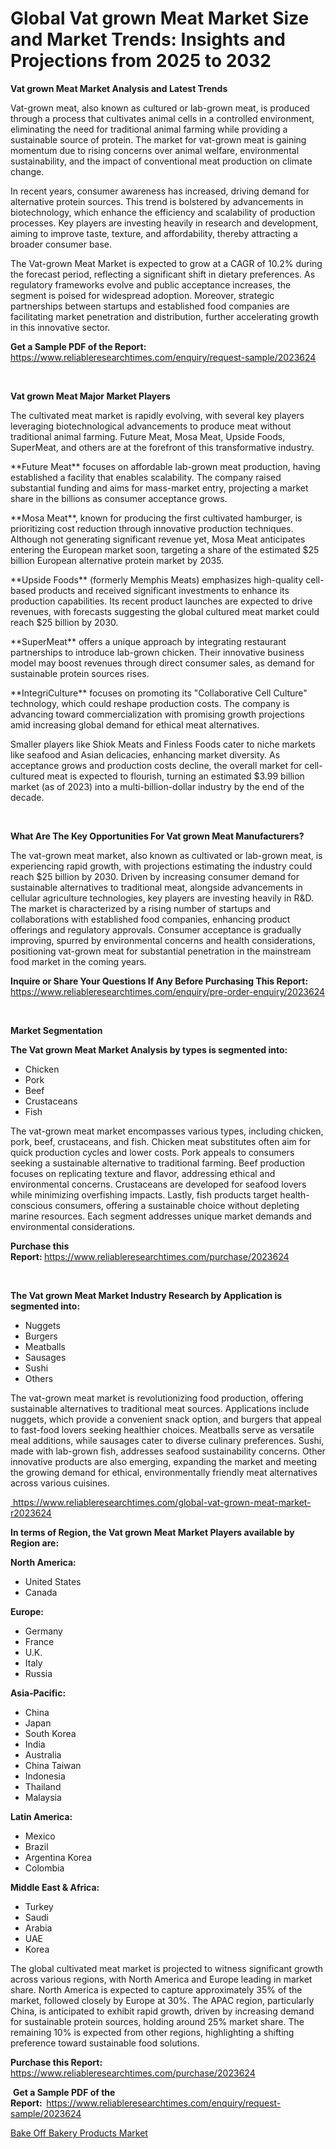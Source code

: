 <p><h1>Global Vat grown Meat Market Size and Market Trends: Insights and Projections from 2025 to 2032</h1></p><p><strong>Vat grown Meat Market Analysis and Latest Trends</strong></p>
<p><p>Vat-grown meat, also known as cultured or lab-grown meat, is produced through a process that cultivates animal cells in a controlled environment, eliminating the need for traditional animal farming while providing a sustainable source of protein. The market for vat-grown meat is gaining momentum due to rising concerns over animal welfare, environmental sustainability, and the impact of conventional meat production on climate change.</p><p>In recent years, consumer awareness has increased, driving demand for alternative protein sources. This trend is bolstered by advancements in biotechnology, which enhance the efficiency and scalability of production processes. Key players are investing heavily in research and development, aiming to improve taste, texture, and affordability, thereby attracting a broader consumer base.</p><p>The Vat-grown Meat Market is expected to grow at a CAGR of 10.2% during the forecast period, reflecting a significant shift in dietary preferences. As regulatory frameworks evolve and public acceptance increases, the segment is poised for widespread adoption. Moreover, strategic partnerships between startups and established food companies are facilitating market penetration and distribution, further accelerating growth in this innovative sector.</p></p>
<p><strong>Get a Sample PDF of the Report:&nbsp;</strong> <a href="https://www.reliableresearchtimes.com/enquiry/request-sample/2023624?utm_campaign=2457&utm_medium=2&utm_source=Github&utm_content=ia&utm_term=14022025&utm_id=vat-grown-meat">https://www.reliableresearchtimes.com/enquiry/request-sample/2023624</a></p>
<p>&nbsp;</p>
<p><strong>Vat grown Meat Major Market Players</strong></p>
<p><p>The cultivated meat market is rapidly evolving, with several key players leveraging biotechnological advancements to produce meat without traditional animal farming. Future Meat, Mosa Meat, Upside Foods, SuperMeat, and others are at the forefront of this transformative industry.</p><p>**Future Meat** focuses on affordable lab-grown meat production, having established a facility that enables scalability. The company raised substantial funding and aims for mass-market entry, projecting a market share in the billions as consumer acceptance grows.</p><p>**Mosa Meat**, known for producing the first cultivated hamburger, is prioritizing cost reduction through innovative production techniques. Although not generating significant revenue yet, Mosa Meat anticipates entering the European market soon, targeting a share of the estimated $25 billion European alternative protein market by 2035.</p><p>**Upside Foods** (formerly Memphis Meats) emphasizes high-quality cell-based products and received significant investments to enhance its production capabilities. Its recent product launches are expected to drive revenues, with forecasts suggesting the global cultured meat market could reach $25 billion by 2030.</p><p>**SuperMeat** offers a unique approach by integrating restaurant partnerships to introduce lab-grown chicken. Their innovative business model may boost revenues through direct consumer sales, as demand for sustainable protein sources rises.</p><p>**IntegriCulture** focuses on promoting its "Collaborative Cell Culture" technology, which could reshape production costs. The company is advancing toward commercialization with promising growth projections amid increasing global demand for ethical meat alternatives.</p><p>Smaller players like Shiok Meats and Finless Foods cater to niche markets like seafood and Asian delicacies, enhancing market diversity. As acceptance grows and production costs decline, the overall market for cell-cultured meat is expected to flourish, turning an estimated $3.99 billion market (as of 2023) into a multi-billion-dollar industry by the end of the decade.</p></p>
<p>&nbsp;</p>
<p><strong>What Are The Key Opportunities For Vat grown Meat Manufacturers?</strong></p>
<p><p>The vat-grown meat market, also known as cultivated or lab-grown meat, is experiencing rapid growth, with projections estimating the industry could reach $25 billion by 2030. Driven by increasing consumer demand for sustainable alternatives to traditional meat, alongside advancements in cellular agriculture technologies, key players are investing heavily in R&D. The market is characterized by a rising number of startups and collaborations with established food companies, enhancing product offerings and regulatory approvals. Consumer acceptance is gradually improving, spurred by environmental concerns and health considerations, positioning vat-grown meat for substantial penetration in the mainstream food market in the coming years.</p></p>
<p><strong>Inquire or Share Your Questions If Any Before Purchasing This Report:</strong> <a href="https://www.reliableresearchtimes.com/enquiry/pre-order-enquiry/2023624?utm_campaign=2457&utm_medium=2&utm_source=Github&utm_content=ia&utm_term=14022025&utm_id=vat-grown-meat">https://www.reliableresearchtimes.com/enquiry/pre-order-enquiry/2023624</a></p>
<p>&nbsp;</p>
<p><strong>Market Segmentation</strong></p>
<p><strong>The Vat grown Meat Market Analysis by types is segmented into:</strong></p>
<p><ul><li>Chicken</li><li>Pork</li><li>Beef</li><li>Crustaceans</li><li>Fish</li></ul></p>
<p><p>The vat-grown meat market encompasses various types, including chicken, pork, beef, crustaceans, and fish. Chicken meat substitutes often aim for quick production cycles and lower costs. Pork appeals to consumers seeking a sustainable alternative to traditional farming. Beef production focuses on replicating texture and flavor, addressing ethical and environmental concerns. Crustaceans are developed for seafood lovers while minimizing overfishing impacts. Lastly, fish products target health-conscious consumers, offering a sustainable choice without depleting marine resources. Each segment addresses unique market demands and environmental considerations.</p></p>
<p><strong>Purchase this Report:&nbsp;</strong><a href="https://www.reliableresearchtimes.com/purchase/2023624?utm_campaign=2457&utm_medium=2&utm_source=Github&utm_content=ia&utm_term=14022025&utm_id=vat-grown-meat">https://www.reliableresearchtimes.com/purchase/2023624</a></p>
<p>&nbsp;</p>
<p><strong>The Vat grown Meat Market Industry Research by Application is segmented into:</strong></p>
<p><ul><li>Nuggets</li><li>Burgers</li><li>Meatballs</li><li>Sausages</li><li>Sushi</li><li>Others</li></ul></p>
<p><p>The vat-grown meat market is revolutionizing food production, offering sustainable alternatives to traditional meat sources. Applications include nuggets, which provide a convenient snack option, and burgers that appeal to fast-food lovers seeking healthier choices. Meatballs serve as versatile meal additions, while sausages cater to diverse culinary preferences. Sushi, made with lab-grown fish, addresses seafood sustainability concerns. Other innovative products are also emerging, expanding the market and meeting the growing demand for ethical, environmentally friendly meat alternatives across various cuisines.</p></p>
<p><a href="https://www.reliableresearchtimes.com/global-vat-grown-meat-market-r2023624?utm_campaign=2457&utm_medium=2&utm_source=Github&utm_content=ia&utm_term=14022025&utm_id=vat-grown-meat">&nbsp;https://www.reliableresearchtimes.com/global-vat-grown-meat-market-r2023624</a></p>
<p><strong>In terms of Region, the Vat grown Meat Market Players available by Region are:</strong></p>
<p>
    <p> <strong> North America: </strong>
        <ul>
            <li>United States</li>
            <li>Canada</li>
        </ul>
        </p> 
    <p> <strong> Europe: </strong>
        <ul>
            <li>Germany</li>
            <li>France</li>
            <li>U.K.</li>
            <li>Italy</li>
            <li>Russia</li>
        </ul>
        </p> 
    <p> <strong> Asia-Pacific: </strong>
        <ul>
            <li>China</li>
            <li>Japan</li>
            <li>South Korea</li>
            <li>India</li>
            <li>Australia</li>
            <li>China Taiwan</li>
            <li>Indonesia</li>
            <li>Thailand</li>
            <li>Malaysia</li>
        </ul>
        </p> 
    <p> <strong> Latin America: </strong>
        <ul>
            <li>Mexico</li>
            <li>Brazil</li>
            <li>Argentina Korea</li>
            <li>Colombia</li>
        </ul>
        </p> 
    <p> <strong> Middle East & Africa: </strong>
        <ul>
            <li>Turkey</li>
            <li>Saudi</li>
            <li>Arabia</li>
            <li>UAE</li>
            <li>Korea</li>
        </ul>
    </p>
    </p>
<p><p>The global cultivated meat market is projected to witness significant growth across various regions, with North America and Europe leading in market share. North America is expected to capture approximately 35% of the market, followed closely by Europe at 30%. The APAC region, particularly China, is anticipated to exhibit rapid growth, driven by increasing demand for sustainable protein sources, holding around 25% market share. The remaining 10% is expected from other regions, highlighting a shifting preference toward sustainable food solutions.</p></p>
<p><strong>Purchase this Report: </strong><a href="https://www.reliableresearchtimes.com/purchase/2023624?utm_campaign=2457&utm_medium=2&utm_source=Github&utm_content=ia&utm_term=14022025&utm_id=vat-grown-meat">https://www.reliableresearchtimes.com/purchase/2023624</a></p>
<p>&nbsp;<strong>Get a Sample PDF of the Report:&nbsp;&nbsp;</strong><a href="https://www.reliableresearchtimes.com/enquiry/request-sample/2023624?utm_campaign=2457&utm_medium=2&utm_source=Github&utm_content=ia&utm_term=14022025&utm_id=vat-grown-meat">https://www.reliableresearchtimes.com/enquiry/request-sample/2023624</a></p>
<p><strong></strong></p>
<p><p><a href="https://github.com/pelahotayabe/Market-Research-Report-List-1/blob/main/bake-off-bakery-products-market.md?utm_campaign=2457&utm_medium=2&utm_source=Github&utm_content=ia&utm_term=14022025&utm_id=vat-grown-meat">Bake Off Bakery Products Market</a></p></p>